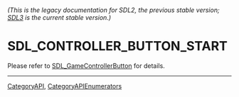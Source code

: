 ###### (This is the legacy documentation for SDL2, the previous stable version; [SDL3](https://wiki.libsdl.org/SDL3/) is the current stable version.)
# SDL_CONTROLLER_BUTTON_START

Please refer to [SDL_GameControllerButton](SDL_GameControllerButton) for details.

----
[CategoryAPI](CategoryAPI), [CategoryAPIEnumerators](CategoryAPIEnumerators)

